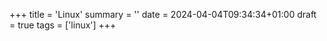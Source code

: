 +++
title = 'Linux'
summary = ''
date = 2024-04-04T09:34:34+01:00
draft = true
tags = ['linux']
+++

